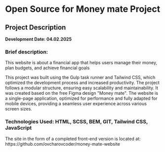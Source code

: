 <h1>Open Source for Money mate Project</h1>
<h2>Project Description</h2>
<b>Development Date: 04.02.2025</b>
<h3>Brief description:</h3>
<p>This website is about a financial app that helps users manage their money, plan budgets, and achieve financial goals</p>
<p>This project was built using the Gulp task runner and Tailwind CSS, which optimized the development process and increased productivity. The project follows a modular structure, ensuring easy scalability and maintainability. It was created based on the free Figma design "Money mate". The website is a single-page application, optimized for performance and fully adapted for mobile devices, providing a seamless user experience across various screen sizes.</p>

<h3>Technologies Used: HTML, SCSS, BEM, GIT, Tailwind CSS, JavaScript</h3>

<p>The site in the form of a completed front-end version is located at: https://github.com/ovcharovcoder/money-mate-website</p>
